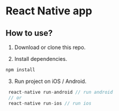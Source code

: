# React Native app

## How to use?

1. Download or clone this repo.

2. Install dependencies.

```js
npm install
```

3. Run project on iOS / Android.

```js
 react-native run-android // run android
 // or
 react-native run-ios // run ios
```
